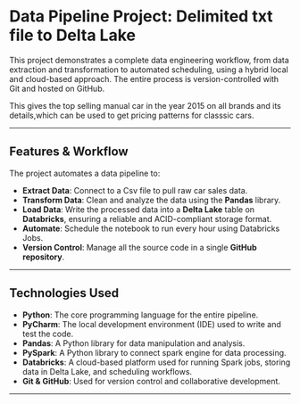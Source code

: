 # Data Pipeline Project: Delimited txt file to Delta Lake

This project demonstrates a complete data engineering workflow, from data extraction and transformation to automated scheduling, using a hybrid local and cloud-based approach. The entire process is version-controlled with Git and hosted on GitHub.

This gives the top selling manual car in the year 2015 on all brands and its details,which can be used to get pricing patterns for classsic cars.
***

## **Features & Workflow**

The project automates a data pipeline to:

* **Extract Data**: Connect to a Csv file to pull raw car sales data.
* **Transform Data**: Clean and analyze the data using the **Pandas** library.
* **Load Data**: Write the processed data into a **Delta Lake** table on **Databricks**, ensuring a reliable and ACID-compliant storage format.
* **Automate**: Schedule the notebook to run every hour using Databricks Jobs.
* **Version Control**: Manage all the source code in a single **GitHub repository**.

***

## **Technologies Used**

* **Python**: The core programming language for the entire pipeline.
* **PyCharm**: The local development environment (IDE) used to write and test the code.
* **Pandas**: A Python library for data manipulation and analysis.
* **PySpark**: A Python library to connect spark engine for data processing.
* **Databricks**: A cloud-based platform used for running Spark jobs, storing data in Delta Lake, and scheduling workflows.
* **Git & GitHub**: Used for version control and collaborative development.

***

